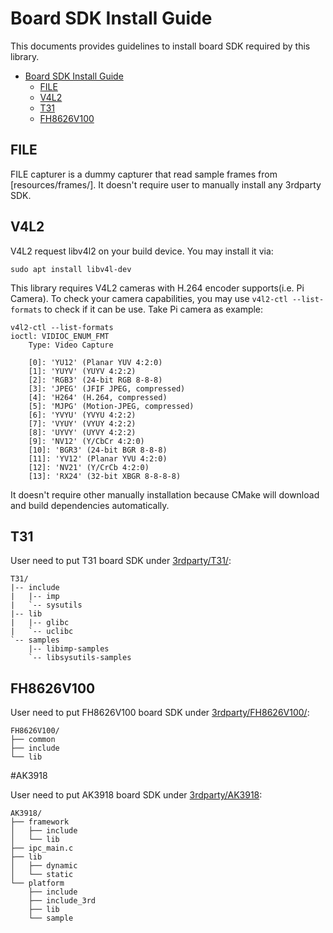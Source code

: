 # Board SDK Install Guide

This documents provides guidelines to install board SDK required by this library.

- [Board SDK Install Guide](#board-sdk-install-guide)
	- [FILE](#file)
	- [V4L2](#v4l2)
	- [T31](#t31)
	- [FH8626V100](#fh8626v100)

## FILE

FILE capturer is a dummy capturer that read sample frames from [resources/frames/]. It doesn't require user to manually install any 3rdparty SDK.

## V4L2

V4L2 request libv4l2 on your build device. You may install it via:

```
sudo apt install libv4l-dev
```

This library requires V4L2 cameras with H.264 encoder supports(i.e. Pi Camera). To check your camera capabilities, you may use `v4l2-ctl --list-formats` to check if it can be use. Take Pi camera as example:

```
v4l2-ctl --list-formats
ioctl: VIDIOC_ENUM_FMT
	Type: Video Capture

	[0]: 'YU12' (Planar YUV 4:2:0)
	[1]: 'YUYV' (YUYV 4:2:2)
	[2]: 'RGB3' (24-bit RGB 8-8-8)
	[3]: 'JPEG' (JFIF JPEG, compressed)
	[4]: 'H264' (H.264, compressed)
	[5]: 'MJPG' (Motion-JPEG, compressed)
	[6]: 'YVYU' (YVYU 4:2:2)
	[7]: 'VYUY' (VYUY 4:2:2)
	[8]: 'UYVY' (UYVY 4:2:2)
	[9]: 'NV12' (Y/CbCr 4:2:0)
	[10]: 'BGR3' (24-bit BGR 8-8-8)
	[11]: 'YV12' (Planar YVU 4:2:0)
	[12]: 'NV21' (Y/CrCb 4:2:0)
	[13]: 'RX24' (32-bit XBGR 8-8-8-8)
```

It doesn't require other manually installation because CMake will download and build dependencies automatically.

## T31

User need to put T31 board SDK under [3rdparty/T31/](T31/):

```
T31/
|-- include
|   |-- imp
|   `-- sysutils
|-- lib
|   |-- glibc
|   `-- uclibc
`-- samples
    |-- libimp-samples
    `-- libsysutils-samples
```

## FH8626V100

User need to put FH8626V100 board SDK under [3rdparty/FH8626V100/](FH8626V100/):

```
FH8626V100/
├── common
├── include
└── lib
```

#AK3918

User need to put AK3918 board SDK under [3rdparty/AK3918](AK3918/):

```
AK3918/
├── framework
│   ├── include
│   └── lib
├── ipc_main.c
├── lib
│   ├── dynamic
│   └── static
└── platform
    ├── include
    ├── include_3rd
    ├── lib
    └── sample
```

